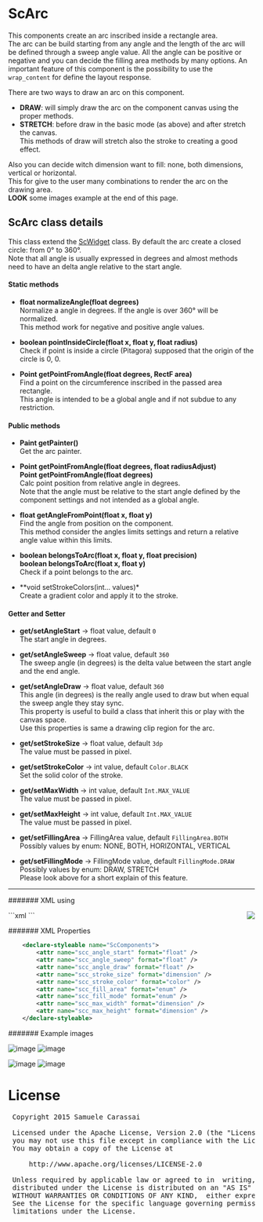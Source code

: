 # ScArc
This components create an arc inscribed inside a rectangle area.<br />
The arc can be build starting from any angle and the length of the arc will be defined through a sweep angle value.
All the angle can be positive or negative and you can decide the filling area methods by many options.
An important feature of this component is the possibility to use the <code>wrap_content</code> for define the layout response.

There are two ways to draw an arc on this component.
- **DRAW**: will simply draw the arc on the component canvas using the proper methods.
- **STRETCH**: before draw in the basic mode (as above) and after stretch the canvas.<br />
This methods of draw will stretch also the stroke to creating a good effect.

Also you can decide witch dimension want to fill: none, both dimensions, vertical or horizontal.<br />
This for give to the user many combinations to render the arc on the drawing area.<br />
**LOOK** some images example at the end of this page.


## ScArc class details
This class extend the [ScWidget](ScWidget.md) class.
By default the arc create a closed circle: from 0° to 360°.<br />
Note that all angle is usually expressed in degrees and almost methods need to have an delta angle relative to the start angle.

#### Static methods

- **float normalizeAngle(float degrees)**<br />
Normalize a angle in degrees.
If the angle is over 360° will be normalized.<br />
This method work for negative and positive angle values.

- **boolean pointInsideCircle(float x, float y, float radius)**<br />
Check if point is inside a circle (Pitagora) supposed that the origin of the circle is 0, 0.

- **Point getPointFromAngle(float degrees, RectF area)**<br />
Find a point on the circumference inscribed in the passed area rectangle.<br />
This angle is intended to be a global angle and if not subdue to any restriction.


#### Public methods

- **Paint getPainter()**<br />
Get the arc painter.

- **Point getPointFromAngle(float degrees, float radiusAdjust)**<br />
**Point getPointFromAngle(float degrees)**<br />
Calc point position from relative angle in degrees.<br />
Note that the angle must be relative to the start angle defined by the component settings and not intended as a global angle.

- **float getAngleFromPoint(float x, float y)**<br />
Find the angle from position on the component.<br />
This method consider the angles limits settings and return a relative angle value within this limits.

- **boolean belongsToArc(float x, float y, float precision)**<br />
**boolean belongsToArc(float x, float y)**<br />
Check if a point belongs to the arc.

- **void setStrokeColors(int... values)*<br />
Create a gradient color and apply it to the stroke.



#### Getter and Setter
- **get/setAngleStart**  -> float value, default <code>0</code><br />
The start angle in degrees.

- **get/setAngleSweep**  -> float value, default <code>360</code><br />
The sweep angle (in degrees) is the delta value between the start angle and the end angle.

- **get/setAngleDraw**  -> float value, default <code>360</code><br />
This angle (in degrees) is the really angle used to draw but when equal the sweep angle they stay sync.<br />
This property is useful to build a class that inherit this or play with the canvas space.<br />
Use this properties is same a drawing clip region for the arc.

- **get/setStrokeSize**  -> float value, default <code>3dp</code><br />
The value must be passed in pixel.

- **get/setStrokeColor**  -> int value, default <code>Color.BLACK</code><br />
Set the solid color of the stroke.

- **get/setMaxWidth**  -> int value, default <code>Int.MAX_VALUE</code><br />
The value must be passed in pixel.

- **get/setMaxHeight**  -> int value, default <code>Int.MAX_VALUE</code><br />
The value must be passed in pixel.

- **get/setFillingArea**  -> FillingArea value, default <code>FillingArea.BOTH</code><br />
Possibly values by enum: NONE, BOTH, HORIZONTAL, VERTICAL

- **get/setFillingMode**  -> FillingMode value, default <code>FillingMode.DRAW</code><br />
Possibly values by enum: DRAW, STRETCH<br />
Please look above for a short explain of this feature.


---
####### XML using

<img align="right" src="https://github.com/Paroca72/sc-widgets/blob/master/raw/scarc/5.jpg"> 
```xml
    <com.sccomponents.widgets.ScArc
        android:layout_width="200dp"
        android:layout_height="wrap_content"
        android:padding="10dp"
    />
```

####### XML Properties
```xml
    <declare-styleable name="ScComponents">
        <attr name="scc_angle_start" format="float" />
        <attr name="scc_angle_sweep" format="float" />
        <attr name="scc_angle_draw" format="float" />
        <attr name="scc_stroke_size" format="dimension" />
        <attr name="scc_stroke_color" format="color" />
        <attr name="scc_fill_area" format="enum" />
        <attr name="scc_fill_mode" format="enum" />
        <attr name="scc_max_width" format="dimension" />
        <attr name="scc_max_height" format="dimension" />
    </declare-styleable>
```

####### Example images

![image](https://github.com/Paroca72/sc-widgets/blob/master/raw/scarc/1.jpg)
![image](https://github.com/Paroca72/sc-widgets/blob/master/raw/scarc/2.jpg)

![image](https://github.com/Paroca72/sc-widgets/blob/master/raw/scarc/3.jpg)
![image](https://github.com/Paroca72/sc-widgets/blob/master/raw/scarc/4.jpg)


# License
<pre>
 Copyright 2015 Samuele Carassai

 Licensed under the Apache License, Version 2.0 (the "License");
 you may not use this file except in compliance with the License.
 You may obtain a copy of the License at

     http://www.apache.org/licenses/LICENSE-2.0

 Unless required by applicable law or agreed to in  writing, software
 distributed under the License is distributed on an "AS IS" BASIS,
 WITHOUT WARRANTIES OR CONDITIONS OF ANY KIND,  either express or implied.
 See the License for the specific language governing permissions and
 limitations under the License.
</pre>